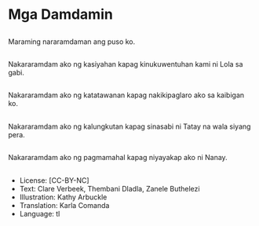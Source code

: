 # Mga Damdamin

##
Maraming nararamdaman ang puso ko.

##
Nakararamdam ako ng kasiyahan kapag kinukuwentuhan kami ni Lola sa gabi.

##
Nakararamdam ako ng katatawanan kapag nakikipaglaro ako sa kaibigan ko.

##
Nakararamdam ako ng kalungkutan kapag sinasabi ni Tatay na wala siyang pera.

##
Nakararamdam ako ng pagmamahal kapag niyayakap ako ni Nanay.

##
* License: [CC-BY-NC]
* Text: Clare Verbeek, Thembani Dladla, Zanele Buthelezi
* Illustration: Kathy Arbuckle
* Translation: Karla Comanda
* Language: tl
